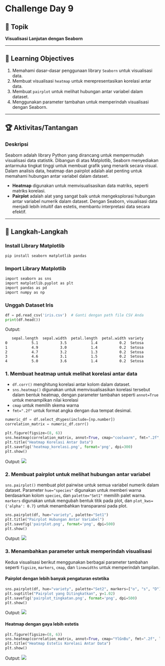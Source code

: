 # Challenge Day 9

## 📝 Topik
**Visualisasi Lanjutan dengan Seaborn**

---

## 🎯 Learning Objectives
1. Memahami dasar-dasar penggunaan library `Seaborn` untuk visualisasi data.
2. Membuat visualisasi `heatmap` untuk merepresentasikan korelasi antar data.
3. Membuat `pairplot` untuk melihat hubungan antar variabel dalam dataset.
4. Menggunakan parameter tambahan untuk memperindah visualisasi dengan Seaborn.

---

## 🏆 Aktivitas/Tantangan

### Deskripsi
Seaborn adalah library Python yang dirancang untuk mempermudah visualisasi data statistik. Dibangun di atas Matplotlib, Seaborn menyediakan antarmuka tingkat tinggi untuk membuat grafik yang menarik secara visual. Dalam analisis data, heatmap dan pairplot adalah alat penting untuk memahami hubungan antar variabel dalam dataset.
- **Heatmap** digunakan untuk memvisualisasikan data matriks, seperti matriks korelasi.
- **Pairplot** adalah alat yang sangat baik untuk mengeksplorasi hubungan antar variabel numerik dalam dataset.
Dengan Seaborn, visualisasi data menjadi lebih intuitif dan estetis, membantu interpretasi data secara efektif.

---
## 🚀 Langkah-Langkah

### Install Library Matplotlib
```bash
pip install seaborn matplotlib pandas
```

### Import Library Matplotlib
```bash
import seaborn as sns
import matplotlib.pyplot as plt
import pandas as pd
import numpy as np
```

### Unggah Dataset Iris
```python
df = pd.read_csv('iris.csv')  # Ganti dengan path file CSV Anda
print(df.head())
```
Output:
```bash 
   sepal.length  sepal.width  petal.length  petal.width variety
0           5.1          3.5           1.4          0.2  Setosa
1           4.9          3.0           1.4          0.2  Setosa
2           4.7          3.2           1.3          0.2  Setosa
3           4.6          3.1           1.5          0.2  Setosa
4           5.0          3.6           1.4          0.2  Setosa
```

### 1. Membuat heatmap untuk melihat korelasi antar data
- `df.corr()` menghitung korelasi antar kolom dalam dataset.
- `sns.heatmap()` digunakan untuk memvisualisasikan korelasi tersebut dalam bentuk heatmap, dengan parameter tambahan seperti `annot=True` untuk menampilkan nilai korelasi
- `cmap` untuk memilih skema warna
- `fmt=".2f"` untuk format angka dengan dua tempat desimal.
```python
numeric_df = df.select_dtypes(include=[np.number])
correlation_matrix = numeric_df.corr()

plt.figure(figsize=(8, 6)) 
sns.heatmap(correlation_matrix, annot=True, cmap="coolwarm", fmt=".2f", linewidths=0.5)
plt.title("Heatmap Korelasi Antar Data") 
plt.savefig('heatmap_korelasi.png', format='png', dpi=300)
plt.show()
```
Output:
<img src="https://github.com/rohmanurnr/100-Days-of-Python-ML-AI/blob/main/Day%209/heatmap_korelasi.png" width=”500”>

### 2. Membuat pairplot untuk melihat hubungan antar variabel
`sns.pairplot()` membuat plot pairwise untuk semua variabel numerik dalam dataset.
Parameter `hue="species"` digunakan untuk memberi warna berdasarkan kolom `species`, dan `palette="Set1"` memilih palet warna.
`markers` digunakan untuk mengubah bentuk titik pada plot, dan `plot_kws={'alpha': 0.7}` untuk menambahkan transparansi pada plot.
```python
sns.pairplot(df, hue="variety", palette="Set1") 
plt.title("Pairplot Hubungan Antar Variabel")
plt.savefig('pairplot.png', format='png', dpi=500)
plt.show()
```
Output:
<img src="https://github.com/rohmanurnr/100-Days-of-Python-ML-AI/blob/main/Day%209/pairplot.png" width=”500”>

### 3. Menambahkan parameter untuk memperindah visualisasi
Kedua visualisasi berikut menggunakan berbagai parameter tambahan seperti `figsize`, `markers`, `cmap`, dan `linewidths` untuk memperindah tampilan.
#### Pairplot dengan lebih banyak pengaturan estetika
```python
sns.pairplot(df, hue="variety", palette="Set2", markers=["o", "s", "D"], plot_kws={'alpha': 0.7})
plt.suptitle("Pairplot yang Ditingkatkan", y=1.02)
plt.savefig('pairplot_tingkatan.png', format='png', dpi=500)
plt.show()
```
Output:
<img src="https://github.com/rohmanurnr/100-Days-of-Python-ML-AI/blob/main/Day%209/pairplot_tingkatan.png" width=”500”>

#### Heatmap dengan gaya lebih estetis
```python
plt.figure(figsize=(8, 6))
sns.heatmap(correlation_matrix, annot=True, cmap="YlGnBu", fmt=".2f", linewidths=0.8, cbar_kws={"shrink": 0.8})
plt.title("Heatmap Estetis Korelasi Antar Data")
plt.show()
```
Output:
<img src="https://github.com/rohmanurnr/100-Days-of-Python-ML-AI/blob/main/Day%209/heatmap_estetis.png" width=”500”>
